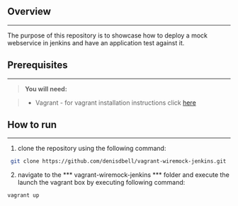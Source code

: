 
Overview
-------------
-------------
The purpose of this repository is to showcase how to deploy a mock webservice in jenkins and have an application test against it.


Prerequisites
-------------
-------------
> **You will need:**

> - Vagrant - for vagrant installation instructions click [here](https://docs.vagrantup.com/v2/installation/)


How to run
-------------
-------------
 1. clone the repository using the following command:
    
 ```sh
  git clone https://github.com/denisdbell/vagrant-wiremock-jenkins.git
``` 
 2. navigate to the  *** vagrant-wiremock-jenkins *** folder and execute the launch the vagrant box by executing following command:
 
  ```sh
  vagrant up
``` 
